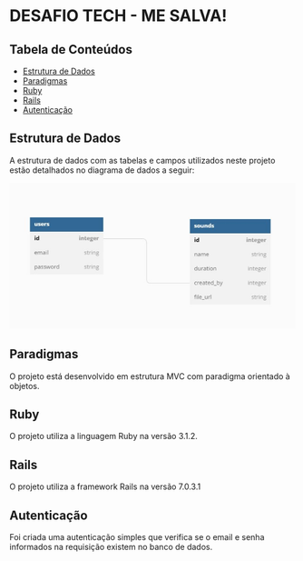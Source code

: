 # DESAFIO TECH - ME SALVA!

## Tabela de Conteúdos
  * [Estrutura de Dados](#estrutura-de-dados)
  * [Paradigmas](#paradigmas)
  * [Ruby](#ruby)
  * [Rails](#rails)
  * [Autenticação](#autenticação)

## Estrutura de Dados

A estrutura de dados com as tabelas e campos utilizados neste projeto estão detalhados no diagrama de dados a seguir:

<p align="left"><img src="docs/database_diagram.jpg"></p>

## Paradigmas

O projeto está desenvolvido em estrutura MVC com paradigma orientado à objetos.

## Ruby

O projeto utiliza a linguagem Ruby na versão 3.1.2.

## Rails

O projeto utiliza a framework Rails na versão 7.0.3.1

## Autenticação

Foi criada uma autenticação simples que verifica se o email e senha informados na requisição existem no banco de dados.